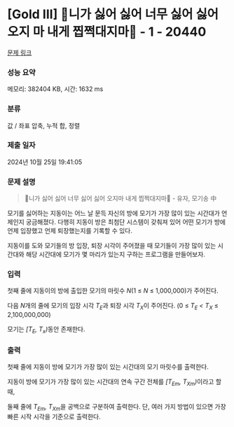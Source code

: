 # [Gold III] 🎵니가 싫어 싫어 너무 싫어 싫어 오지 마 내게 찝쩍대지마🎵 - 1 - 20440 

[문제 링크](https://www.acmicpc.net/problem/20440) 

### 성능 요약

메모리: 382404 KB, 시간: 1632 ms

### 분류

값 / 좌표 압축, 누적 합, 정렬

### 제출 일자

2024년 10월 25일 19:41:05

### 문제 설명

<blockquote>
<p>🎵니가 싫어 싫어 너무 싫어 싫어 오지마 내게 찝쩍대지마🎵 - 유자, 모기송 中</p>
</blockquote>

<p>모기를 싫어하는 지동이는 어느 날 문득 자신의 방에 모기가 가장 많이 있는 시간대가 언제인지 궁금해졌다. 다행히 지동이 방은 최첨단 시스템이 갖춰져 있어 어떤 모기가 방에 언제 입장했고 언제 퇴장했는지를 기록할 수 있다.</p>

<p>지동이를 도와 모기들의 방 입장, 퇴장 시각이 주어졌을 때 모기들이 가장 많이 있는 시간대와 해당 시간대에 모기가 몇 마리가 있는지 구하는 프로그램을 만들어보자. </p>

### 입력 

 <p>첫째 줄에 지동이의 방에 출입한 모기의 마릿수 <em>N</em>(1 ≤ <em>N</em> ≤ 1,000,000)가 주어진다.</p>

<p>다음 <em>N</em>개의 줄에 모기의 입장 시각 <em>T<sub>E</sub></em>과 퇴장 시각 <em>T<sub>X</sub></em>이 주어진다. (0 ≤ <em>T<sub>E</sub> < T<sub>X</sub> </em>≤ 2,100,000,000)</p>

<p>모기는 <em>[T<sub>E</sub>, T<sub>x</sub>)</em>동안 존재한다.</p>

<p> </p>

### 출력 

 <p>첫째 줄에 지동이 방에 모기가 가장 많이 있는 시간대의 모기 마릿수를 출력한다.</p>

<p>지동이 방에 모기가 가장 많이 있는 시간대의 연속 구간 전체를 <em>[T<sub>Em</sub>, T<sub>Xm</sub>)</em>이라고 할 때,</p>

<p>둘째 줄에 <em>T<sub>Em</sub>, T<sub>Xm</sub></em>을 공백으로 구분하여 출력한다. 단, 여러 가지 방법이 있으면 가장 빠른 시작 시각을 기준으로 출력한다.</p>


